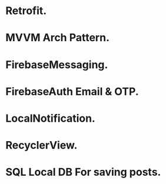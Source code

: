 # Retrofit.

# MVVM Arch Pattern.

# FirebaseMessaging.

# FirebaseAuth Email & OTP.

# LocalNotification.

# RecyclerView.

# SQL Local DB For saving posts.
